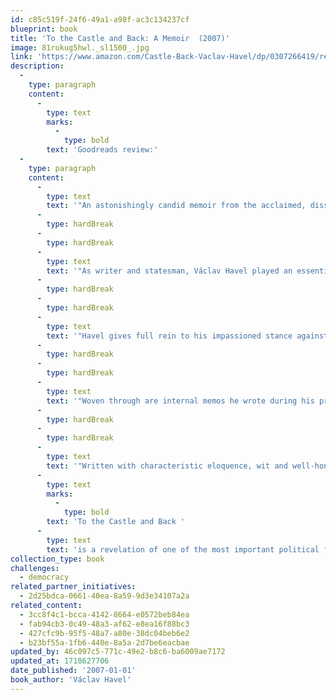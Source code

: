 ```yaml
---
id: c85c519f-24f6-49a1-a98f-ac3c134237cf
blueprint: book
title: 'To the Castle and Back: A Memoir  (2007)'
image: 81rokug5hwl._sl1500_.jpg
link: 'https://www.amazon.com/Castle-Back-Vaclav-Havel/dp/0307266419/ref=sr_1_1?crid=17M70ND02BBO5&dib=eyJ2IjoiMSJ9.FSMung8OiN98rx9TKt4pTslPX11SGMYEBshmjyXBMIlzPrJiwkQxgS6Wib1MvkkIEDNaL70R7FpqmvVpTgsM7fGyXOyFWKN5k0fAnJLlBP6IOEncYHIxfgXljv3N_AsX8V-WCNuxJeCSSEadvX-IY6DwLS9GQfL0KOlOv3SqPr0wMxg3eKnJ__0KBlXWRnji5edNTuzUZZJ9VxF5vLZcgTt9LwxgZ0ovFpwXGC143fU.6PgGCaiAc3o1AKpVrNy0lhHOmbQ897K7YgArGyXz4fo&dib_tag=se&keywords=to+the+castle+and+back&qid=1710631908&s=books&sprefix=to+the+castle+and+back%2Cstripbooks%2C145&sr=1-1'
description:
  -
    type: paragraph
    content:
      -
        type: text
        marks:
          -
            type: bold
        text: 'Goodreads review:'
  -
    type: paragraph
    content:
      -
        type: text
        text: '"An astonishingly candid memoir from the acclaimed, dissident playwright elected President after the dramatic Czechoslovakian Velvet Revolution — one of the most respected political figures of our time.'
      -
        type: hardBreak
      -
        type: hardBreak
      -
        type: text
        text: '"As writer and statesman, Václav Havel played an essential part in the profound changes that occurred in Central Europe in the last decades of the twentieth century. In this most intimate memoir, he writes about his transition from outspoken dissident and political prisoner to a player on the international stage in 1989 as newly elected president of Czechoslovakia after the ousting of the Soviet Union, and, in l993, as president of the newly formed Czech Republic.'
      -
        type: hardBreak
      -
        type: hardBreak
      -
        type: text
        text: '"Havel gives full rein to his impassioned stance against the devastation wrought by communism, but the scope of his concern in this engrossing memoir extends far beyond the circumstances he faced in his own country. The book is full of anecdotes of his interactions with world figures: offering a peace pipe to Mikhail Gorbachev, meditating with the Dali Lama, confessing to Pope John Paul II and partying with Bill and Hilary Clinton. Havel shares his thoughts on the future of the European Union and the role of national identity in today’s world. He explains why he has come to change his mind about the war in Iraq, and he discusses the political and personal reverberations he faces because of his initial support of the invasion. He writes with equal intelligence and candour about subjects as diverse as the arrogance of western power politics, the death of his first wife and his own battle with lung cancer.'
      -
        type: hardBreak
      -
        type: hardBreak
      -
        type: text
        text: '"Woven through are internal memos he wrote during his presidency that take us behind the scenes of the Prague Castle – the government’s seat of power – showing the internal workings of the office and revealing Havel’s mission to act as his country’s conscience, and even, at times, its chief social convenor. '
      -
        type: hardBreak
      -
        type: hardBreak
      -
        type: text
        text: '"Written with characteristic eloquence, wit and well-honed irony combined with an unfailing sense of wonder at the course his life has taken, '
      -
        type: text
        marks:
          -
            type: bold
        text: 'To the Castle and Back '
      -
        type: text
        text: 'is a revelation of one of the most important political figures of our time."'
collection_type: book
challenges:
  - democracy
related_partner_initiatives:
  - 2d25bdca-0661-40ea-8a59-9d3e34107a2a
related_content:
  - 3cc8f4c1-bcca-4142-8664-e0572beb84ea
  - fab94cb3-0c49-48a3-af62-e8ea16f88bc3
  - 427cfc9b-95f5-48a7-a80e-38dc04beb6e2
  - b23bf55a-1fb6-440e-8a5a-2d7be6eacbae
updated_by: 46c097c5-771c-49e2-b8c6-ba6009ae7172
updated_at: 1718627706
date_published: '2007-01-01'
book_author: 'Václav Havel'
---
```

